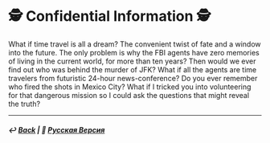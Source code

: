 # 🕵️ Confidential Information 🕵️
What if time travel is all a dream? The convenient twist of fate and a window into the future. The only problem is why the FBI agents have zero memories of living in the current world, for more than ten years? Then would we ever find out who was behind the murder of JFK? What if all the agents are time travelers from futuristic 24-hour news-conference? Do you ever remember who fired the shots in Mexico City? What if I tricked you into volunteering for that dangerous mission so I could ask the questions that might reveal the truth?

***

##### ↩️ [Back](index.md) | 🌻 [Русская Версия](confidential-2.md)
